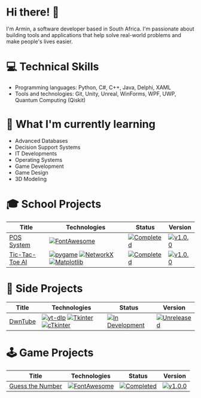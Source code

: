 # Hi there! 👋

I'm Armin, a software developer based in South Africa. I'm passionate about building tools and applications that help solve real-world problems and make people's lives easier.

# 💻 Technical Skills

- Programming languages: Python, C#, C++, Java, Delphi, XAML
- Tools and technologies: Git, Unity, Unreal, WinForms, WPF, UWP, Quantum Computing (Qiskit)

# 🌱 What I'm currently learning

- Advanced Databases
- Decision Support Systems
- IT Developments
- Operating Systems
- Game Development
- Game Design
- 3D Modeling

# 🎓 School Projects
|      Title      |  Technologies  |  Status  |  Version  |
|-----------------|-----------------|-----------------|-----------------|
|[POS System](https://github.com/ArminPretorius/POS-System)|[![FontAwesome](https://img.shields.io/badge/-FontAwesome-4B8BBE?style=flat-square&logo=fontawesome&logoColor=528DD7&labelColor=white&color=222324&link=https://fontawesome.com/)](https://fontawesome.com/)|[![Completed](https://img.shields.io/badge/-Completed-green?style=flat-square&logoColor=white&link=https://github.com/ArminPretorius/POS-System)](https://github.com/ArminPretorius/POS-System)|[![v1.0.0](https://img.shields.io/badge/Version-v1.0.0-0077b6?style=flat-square&logoColor=white&labelColor=222324)](https://github.com/ArminPretorius/POS-System)|
|[Tic-Tac-Toe AI](https://github.com/ArminPretorius/Tic-Tac-Toe-AI/)|[![pygame](https://img.shields.io/badge/-pygame-4B8BBE?style=flat-square&logo=python&logoColor=white&labelColor=4B8BBE&color=222324&link=https://www.pygame.org/news)](https://www.pygame.org/news) [![NetworkX](https://img.shields.io/badge/-NetworkX-4B8BBE?style=flat-square&logo=python&logoColor=white&labelColor=4B8BBE&color=222324&link=https://networkx.org)](https://networkx.org) [![Matplotlib](https://img.shields.io/badge/-Matplotlib-4B8BBE?style=flat-square&logo=python&logoColor=white&labelColor=4B8BBE&color=222324&link=https://matplotlib.org)](https://matplotlib.org)|[![Completed](https://img.shields.io/badge/-Completed-green?style=flat-square&logoColor=white&link=https://github.com/ArminPretorius/Tic-Tac-Toe-AI/)](https://github.com/ArminPretorius/Tic-Tac-Toe-AI/)|[![v1.0.0](https://img.shields.io/badge/Version-v1.0.0-0077b6?style=flat-square&logoColor=white&labelColor=222324)](https://github.com/ArminPretorius/Tic-Tac-Toe-AI/)|
# 🚀 Side Projects
|      Title      |  Technologies  |  Status  |  Version  |
|-----------------|-----------------|-----------------|-----------------|
|[DwnTube](https://github.com/ArminPretorius/DwnTube)|[![yt-dlp](https://img.shields.io/badge/-ytdlp-FF0000?style=flat-square&logo=youtube&logoColor=white&labelColor=FF0000&color=222324&link=https://github.com/yt-dlp/yt-dlp)](https://github.com/yt-dlp/yt-dlp) [![Tkinter](https://img.shields.io/badge/-Tkinter-4B8BBE?style=flat-square&logo=python&logoColor=white&labelColor=4B8BBE&color=222324&link=https://docs.python.org/3/library/tkinter.html)](https://docs.python.org/3/library/tkinter.html) [![cTkinter](https://img.shields.io/badge/-cTkinter-4B8BBE?style=flat-square&logo=python&logoColor=white&labelColor=4B8BBE&color=222324&link=https://github.com/TomSchimansky/CustomTkinter)](https://github.com/TomSchimansky/CustomTkinter)|[![In Development](https://img.shields.io/badge/-In%20Development-yellow?style=flat-square&logoColor=white&link=https://github.com/ArminPretorius/DwnTube)](https://github.com/ArminPretorius/DwnTube)|[![Unreleased](https://img.shields.io/badge/Version-Unreleased-0077b6?style=flat-square&logoColor=white&labelColor=222324)](https://github.com/ArminPretorius/DwnTube)|
# 🕹️ Game Projects
|      Title      |  Technologies  |  Status  |  Version  |
|-----------------|-----------------|-----------------|-----------------|
|[Guess the Number](https://github.com/ArminPretorius/GuessTheNumber)|[![FontAwesome](https://img.shields.io/badge/-Unity-000000?style=flat-square&logo=unity&logoColor=000000&labelColor=white&color=222324&link=https://unity.com/)](https://unity.com/)|[![Completed](https://img.shields.io/badge/-Completed-green?style=flat-square&logoColor=white&link=https://github.com/ArminPretorius/GuessTheNumber)](https://github.com/ArminPretorius/GuessTheNumber)|[![v1.0.0](https://img.shields.io/badge/Version-v1.0.0-0077b6?style=flat-square&logoColor=white&labelColor=222324)](https://github.com/ArminPretorius/GuessTheNumber)|
